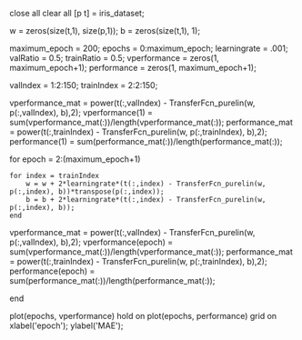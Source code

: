 close all
clear all
[p t] = iris_dataset;

w = zeros(size(t,1), size(p,1));
b = zeros(size(t,1), 1);

maximum_epoch = 200;
epochs = 0:maximum_epoch;
learningrate = .001;
valRatio = 0.5;
trainRatio = 0.5;
vperformance = zeros(1, maximum_epoch+1);
performance = zeros(1, maximum_epoch+1);

valIndex = 1:2:150;
trainIndex = 2:2:150;

vperformance_mat = power(t(:,valIndex) - TransferFcn_purelin(w, p(:,valIndex), b),2);
vperformance(1) = sum(vperformance_mat(:))/length(vperformance_mat(:));
performance_mat = power(t(:,trainIndex) - TransferFcn_purelin(w, p(:,trainIndex), b),2);
performance(1) = sum(performance_mat(:))/length(performance_mat(:));

for epoch = 2:(maximum_epoch+1)
   
    for index = trainIndex
        w = w + 2*learningrate*(t(:,index) - TransferFcn_purelin(w, p(:,index), b))*transpose(p(:,index));
        b = b + 2*learningrate*(t(:,index) - TransferFcn_purelin(w, p(:,index), b));
    end
    
vperformance_mat = power(t(:,valIndex) - TransferFcn_purelin(w, p(:,valIndex), b),2);
vperformance(epoch) = sum(vperformance_mat(:))/length(vperformance_mat(:));
performance_mat = power(t(:,trainIndex) - TransferFcn_purelin(w, p(:,trainIndex), b),2);
performance(epoch) = sum(performance_mat(:))/length(performance_mat(:));
    
end

plot(epochs, vperformance)
hold on
plot(epochs, performance)
grid on
xlabel('epoch');
ylabel('MAE');
